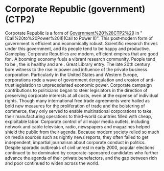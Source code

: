 # Corporate Republic (government) (CTP2)

Corporate Republic is a form of [Government%20%28CTP2%29](government) in "[Call%20to%20Power%20II](Call to Power II)".
This post‐modern form of government is efficient and economically robust. Scientific research thrives under this government, and its people tend to be happy and productive.
Gameplay.
Corporate Republics are modern, efficient empires that are good for . A booming economy fuels a vibrant research community. People tend to be , the is healthy and are .
Great Library entry.
The late 20th century bore witness to the rise in power and influence of the private business corporation. Particularly in the United States and Western Europe, corporations rode a wave of government deregulation and erosion of anti-trust legislation to unprecedented economic power. Corporate campaign contributions to politicians began to steer legislators in the direction of preserving corporate interests at all costs, even at the expense of individual rights.
Though many international free trade agreements were hailed as bold new measures for the proliferation of trade and the bolstering of commerce, they only served to enable multinational corporations to take their manufacturing operations to third-world countries filled with cheap, exploitable labor. Corporate control of all major media outlets, including network and cable television, radio, newspapers and magazines helped shield the public from their agenda. Because modern society relied so much on media sources such as nightly news reports, they often failed to get independent, impartial journalism about corporate conduct in politics. Despite sporadic outbreaks of civil unrest in early 2000, popular elections continued to be dominated by corporate-sponsored candidates who further advance the agenda of their private benefactors, and the gap between rich and poor continued to widen across the world.